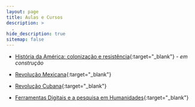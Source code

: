 ```yaml
---
layout: page
title: Aulas e Cursos
description: >
  .
hide_description: true
sitemap: false
---
```


- [História da América: colonização e resistência](https://ericbrasiln.github.io/america_colonial_2020.1/#/){:target="_blank"} - *em construção*

- [Revolução Mexicana](https://ericbrasiln.github.io/aula-rev-mexicana/){:target="_blank"}

- [Revolução Cubana](https://ericbrasiln.github.io/aula-rev-cubana/){:target="_blank"}

- [Ferramentas Digitais e a pesquisa em Humanidades](https://ericbrasiln.github.io/ferramentas_digitais_UNILAB/){:target="_blank"}
